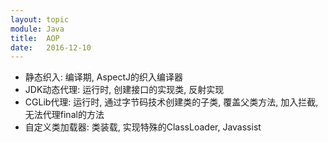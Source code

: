 ```yaml
---
layout: topic
module: Java
title:  AOP
date:   2016-12-10
---
```


* 静态织入: 编译期, AspectJ的织入编译器
* JDK动态代理: 运行时, 创建接口的实现类, 反射实现
* CGLib代理: 运行时, 通过字节码技术创建类的子类, 覆盖父类方法, 加入拦截, 无法代理final的方法
* 自定义类加载器: 类装载, 实现特殊的ClassLoader, Javassist
